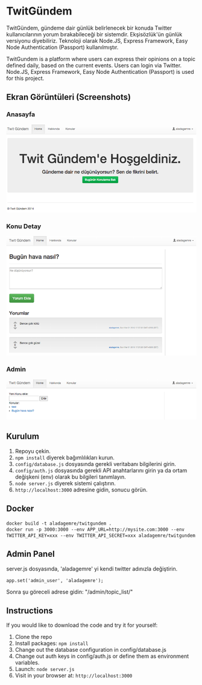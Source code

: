 # TwitGündem

TwitGündem, gündeme dair günlük belirlenecek bir konuda Twitter kullanıcılarının yorum bırakabileceği bir sistemdir. Ekşisözlük'ün günlük versiyonu diyebiliriz.
Teknoloji olarak Node.JS, Express Framework, Easy Node Authentication (Passport) kullanılmıştır.

TwitGundem is a platform where users can express their opinions on a topic defined daily, based on the current events. Users can login via Twitter.
Node.JS, Express Framework, Easy Node Authentication (Passport) is used for this project.

## Ekran Görüntüleri (Screenshots)

### Anasayfa
![Anasayfa](img/anasayfa.png?raw=true "Anasayfa")

### Konu Detay

![Konu](img/konu.png?raw=true "Konu")

### Admin

![Admin](img/admin.png?raw=true "Admin")

## Kurulum

1. Repoyu çekin.
2. `npm install` diyerek bağımlılıkları kurun.
3. `config/database.js` dosyasında gerekli veritabanı bilgilerini girin.
4. `config/auth.js` dosyasında gerekli API anahtarlarını girin ya da ortam değişkeni (env) olarak bu bilgileri tanımlayın.
5. `node server.js` diyerek sistemi çalıştırın.
6. `http://localhost:3000` adresine gidin, sonucu görün.


## Docker

    docker build -t aladagemre/twitgundem .
    docker run -p 3000:3000 --env APP_URL=http://mysite.com:3000 --env TWITTER_API_KEY=xxx --env TWITTER_API_SECRET=xxx aladagemre/twitgundem

## Admin Panel

server.js dosyasında, 'aladagemre' yi kendi twitter adınızla değiştirin.
    
    app.set('admin_user', 'aladagemre');

Sonra şu göreceli adrese gidin: "/admin/topic_list/"

## Instructions

If you would like to download the code and try it for yourself:

1. Clone the repo
2. Install packages: `npm install`
3. Change out the database configuration in config/database.js
4. Change out auth keys in config/auth.js or define them as environment variables.
5. Launch: `node server.js`
6. Visit in your browser at: `http://localhost:3000`


    
    
